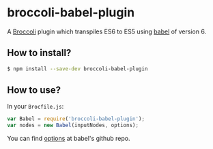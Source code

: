 # broccoli-babel-plugin

A [Broccoli](https://github.com/broccolijs/broccoli) plugin which 
transpiles ES6 to ES5 using [babel](https://github.com/babel/babel) 
of version 6.

## How to install?

```bash
$ npm install --save-dev broccoli-babel-plugin 
```

## How to use?

In your `Brocfile.js`:

```javascript
var Babel = require('broccoli-babel-plugin');
var nodes = new Babel(inputNodes, options);
```

You can find [options](http://babeljs.io/docs/usage/options/) at babel's github repo.
